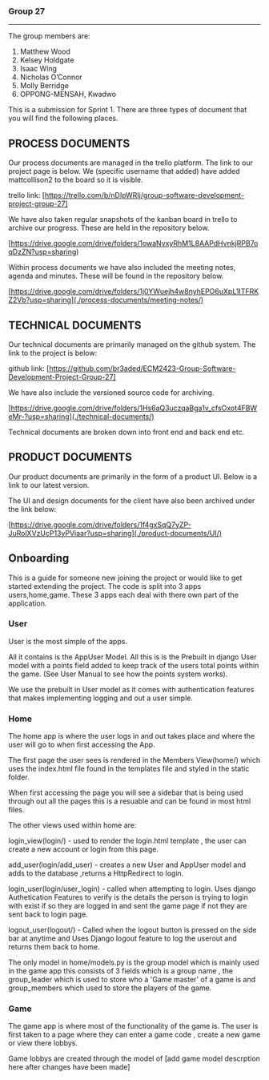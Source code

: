 ### Group 27
___

The group members are:

1. Matthew Wood
2. Kelsey Holdgate
3. Isaac Wing
4. Nicholas O’Connor
5. Molly Berridge
6. OPPONG-MENSAH, Kwadwo 


This is a submission for Sprint 1. There are three types of document that you will find the following places.

## PROCESS DOCUMENTS
Our process documents are managed in the trello platform. The link to our project page is below. We (specific username that added) have added mattcollison2 to the board so it is visible.

trello link: [https://trello.com/b/nDIpWRIj/group-software-development-project-group-27]

We have also taken regular snapshots of the kanban board in trello to archive our progress. These are held in the repository below.

[https://drive.google.com/drive/folders/1owaNvxyRhM1L8AAPdHvnkjRPB7oqDzZN?usp=sharing)

Within process documents we have also included the meeting notes, agenda and minutes. These will be found in the repository below.

[https://drive.google.com/drive/folders/1j0YWuejh4w8nyhEPO6uXpL1ITFRKZ2Vb?usp=sharing](./process-documents/meeting-notes/)


## TECHNICAL DOCUMENTS
Our technical documents are primarily managed on the github system. The link to the project is below:

github link: [https://github.com/br3aded/ECM2423-Group-Software-Development-Project-Group-27]

We have also include the versioned source code for archiving.

[https://drive.google.com/drive/folders/1Hs6aQ3uczqaBga1v_cfsOxot4FBWeMr-?usp=sharing](./technical-documents/)

Technical documents are broken down into front end and back end etc.  

## PRODUCT DOCUMENTS
Our product documents are primarily in the form of a product UI. Below is a link to our latest version.


The UI and design documents for the client have also been archived under the link below:

[https://drive.google.com/drive/folders/1f4gxSqQ7yZP-JuRolXVzUcP13yPViaar?usp=sharing](./product-documents/UI/)

## Onboarding

This is a guide for someone new joining the project or would like to get started extending the project.
The code is split into 3 apps users,home,game. These 3 apps each deal with there own part of the application.

### User

User is the most simple of the apps.

All it contains is the AppUser Model. All this is is the Prebuilt in django User model with a points field added to keep track of the users total points within the game. (See User Manual to see how the points system works).

We use the prebuilt in User model as it comes with authentication features that makes implementing logging and out a user simple.

### Home

The home app is where the user logs in and out takes place and where the user will go to when first accessing the App.

The first page the user sees is rendered in the Members View(home/) which uses the index.html file found in the templates file and styled in the static folder.

When first accessing the page you will see a sidebar that is being used through out all the pages this is a resuable and can be found in most html files.

The other views used within home are:

login_view(login/) - used to render the login.html template , the user can create a new account or login from this page.

add_user(login/add_user) - creates a new User and AppUser model and adds to the database ,returns a HttpRedirect to login.

login_user(login/user_login) - called when attempting to login. Uses django Authetication Features to verify is the details the person is trying to login with exist if so they are logged in and sent the game page if not they are sent back to login page.

logout_user(logout/) - Called when the logout button is pressed on the side bar at anytime and Uses Django logout feature to log the userout and returns them back to home.

The only model in home/models.py is the group model which is mainly used in the game app this consists of 3 fields which is a group name , the group_leader which is used to store who a 'Game master' of a game is and group_members which used to store the players of the game.

### Game 

The game app is where most of the functionality of the game is. The user is first taken to a page where they can enter a game code , create a new game or view there lobbys.

Game lobbys are created through the model of [add game model descrption here after changes have been made]




